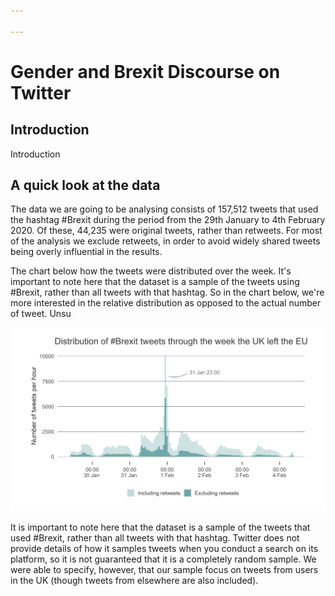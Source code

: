 ```yaml
---

---
```


# Gender and Brexit Discourse on Twitter
## Introduction
Introduction
## A quick look at the data
The data we are going to be analysing consists of 157,512 tweets that used the hashtag #Brexit during the period from the 29th January to 4th February 2020. Of these, 44,235 were original tweets, rather than retweets. For most of the analysis we exclude retweets, in order to avoid widely shared tweets being overly influential in the results.

The chart below how the tweets were distributed over the week. It's important to note here that the dataset is a sample of the tweets using #Brexit, rather than all tweets with that hashtag. So in the chart below, we're more interested in the relative distribution as opposed to the actual number of tweet. Unsu

![Plot of tweet frequency over time](/assets/images/plots/tweet_frequency_over_time.png)


It is important to note here that the dataset is a sample of the tweets that used #Brexit, rather than all tweets with that hashtag. Twitter does not provide details of how it samples tweets when you conduct a search on its platform, so it is not guaranteed that it is a completely random sample. We were able to specify, however, that our sample focus on tweets from users in the UK (though tweets from elsewhere are also included).






<!--stackedit_data:
eyJoaXN0b3J5IjpbMTIzNTE2NDU0MSwxNTA3OTEyMzg1LDQ3NT
M3ODUyMCw0NTMxMDE4OV19
-->